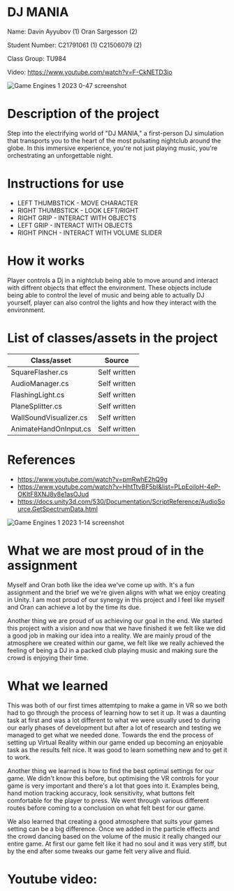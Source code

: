# DJ MANIA

Name: 
Davin Ayyubov  (1)
Oran Sargesson  (2)

Student Number: 
C21791061    (1)
C21506079    (2)   

Class Group:
TU984

Video:
https://www.youtube.com/watch?v=F-CkNETD3io



![Game Engines 1 2023 0-47 screenshot](https://github.com/dav1nn/DJ-MANIA/assets/75795249/2464da71-4b66-4f31-9bb1-7c7cdd8a62d8)

# Description of the project
Step into the electrifying world of "DJ MANIA," a first-person DJ simulation that transports you to the heart of the most pulsating nightclub around the globe. In this immersive experience, you're not just playing music, you're orchestrating an unforgettable night.

# Instructions for use
* LEFT THUMBSTICK    -  MOVE CHARACTER
* RIGHT THUMBSTICK   -  LOOK LEFT/RIGHT
* RIGHT GRIP         -  INTERACT WITH OBJECTS
* LEFT GRIP          -  INTERACT WITH OBJECTS
* RIGHT PINCH        -  INTERACT WITH VOLUME SLIDER


# How it works
Player controls a Dj in a nightclub being able to move around and interact with diffrent objects that effect the environment. These objects include being able to control the level of music and being able to actually DJ yourself, player can also control the lights and how they interact with the  environment.

# List of classes/assets in the project

| Class/asset | Source |
|-----------|-----------|
| SquareFlasher.cs |Self written|
| AudioManager.cs| Self written|
| FlashingLight.cs | Self written |
| PlaneSplitter.cs | Self written |
| WallSoundVisualizer.cs | Self written |
| AnimateHandOnInput.cs | Self written |

# References
* https://www.youtube.com/watch?v=pmRwhE2hQ9g
* https://www.youtube.com/watch?v=HhtTtvBF5bI&list=PLpEoiloH-4eP-OKItF8XNJ8y8e1asOJud
* https://docs.unity3d.com/530/Documentation/ScriptReference/AudioSource.GetSpectrumData.html

![Game Engines 1 2023 1-14 screenshot](https://github.com/dav1nn/DJ-MANIA/assets/75795249/5ecbaec0-276c-4b8f-9343-efa9d32a8da0)

# What we are most proud of in the assignment
Myself and Oran both like the idea we've come up with. It's a fun assignment and the brief we we're given aligns with what we enjoy creating in Unity. I am most proud of our synergy in this project and I feel like myself and Oran can achieve a lot by the time its due.

Another thing we are proud of us achieving our goal in the end. We started this project with a vision and now that we have finished it we felt like we did a good job in making our idea into a reality. We are mainly proud of the atmosphere we created within our game, we felt like we really achieved the feeling of being a DJ in a packed club playing music and making sure the crowd is enjoying their time.

# What we learned
This was both of our first times attemtping to make a game in VR so we both had to go through the process of learning how to set it up. It was a daunting task at first and was a lot different to what we were usually used to during our early phases of development but after a lot of research and testing we managed to get what we needed done. Towards the end the process of setting up Virtual Reality within our game ended up becoming an enjoyable task as the results felt nice. It was good to learn something new and to get it to work.

Another thing we learned is how to find the best optimal settings for our game. We didn't know this before, but optimising the VR controls for your game is very important and there's a lot that goes into it. Examples being, hand motion tracking accuracy, look sensitivity, what buttons felt comfortable for the player to press. We went through various different routes before coming to a conclusion on what felt best for our game.

We also learned that creating a good atmosphere that suits your games setting can be a big difference. Once we added in the particle effects and the crowd dancing based on the volume of the music it really changed our entire game. At first our game felt like it had no soul and it was very stiff, but by the end after some tweaks our game felt very alive and fluid.


# Youtube video:
